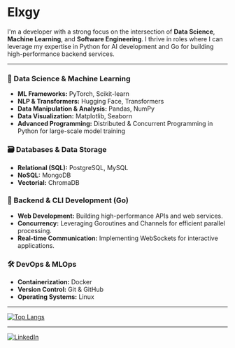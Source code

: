 # Elxgy

I'm a developer with a strong focus on the intersection of **Data Science**, **Machine Learning**, and **Software Engineering**. I thrive in roles where I can leverage my expertise in Python for AI development and Go for building high-performance backend services.

-------------

### 🧠 Data Science & Machine Learning
* **ML Frameworks:** PyTorch, Scikit-learn
* **NLP & Transformers:** Hugging Face, Transformers
* **Data Manipulation & Analysis:** Pandas, NumPy
* **Data Visualization:** Matplotlib, Seaborn
* **Advanced Programming:** Distributed & Concurrent Programming in Python for large-scale model training

### 🗃️ Databases & Data Storage
* **Relational (SQL):** PostgreSQL, MySQL
* **NoSQL:** MongoDB
* **Vectorial:** ChromaDB

### 🚀 Backend & CLI Development (Go)
* **Web Development:** Building high-performance APIs and web services.
* **Concurrency:** Leveraging Goroutines and Channels for efficient parallel processing.
* **Real-time Communication:** Implementing WebSockets for interactive applications.

### 🛠️ DevOps & MLOps
* **Containerization:** Docker
* **Version Control:** Git & GitHub
* **Operating Systems:** Linux

-------------

[![Top Langs](https://github-readme-stats.vercel.app/api/top-langs/?username=elxgy)](https://github.com/anuraghazra/github-readme-stats)

-------------

[![LinkedIn](https://img.shields.io/badge/LinkedIn-0077B5?style=flat&logo=linkedin&logoColor=white)](https://www.linkedin.com/in/bernardozg/)
